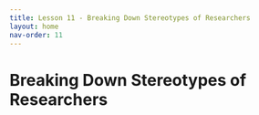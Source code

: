 ```yaml
---
title: Lesson 11 - Breaking Down Stereotypes of Researchers
layout: home
nav-order: 11
---
```


 # Breaking Down Stereotypes of Researchers